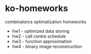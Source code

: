 ko-homeworks
============

combinatorcs optimalization homeworks

* hw1 - optimized data storing
* hw2 - call centre schedule
* hw3 - function approximation
* hw4 - binary image reconstruction
